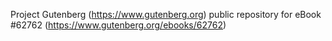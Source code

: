 Project Gutenberg (https://www.gutenberg.org) public repository for eBook #62762 (https://www.gutenberg.org/ebooks/62762)

